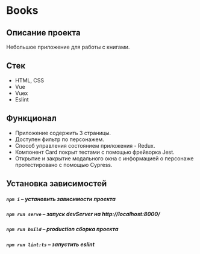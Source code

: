 # Books

## Описание проекта
Небольшое приложение для работы с книгами.

##  Стек
- HTML, CSS
- Vue
- Vuex
- Eslint

## Функционал
- Приложение содержить 3 страницы.
- Доступен фильтр по персонажем.
- Cпособ управления состоянием приложения - Redux.
- Компонент Card покрыт тестами с помощью фрейворка Jest.
- Открытие и закрытие модального окна с информацией о персонаже протестировано с помощью Сypress.

##  Установка зависимостей

##### `npm i` – установить зависимости проекта

##### `npm run serve` – запуск devServer на http://localhost:8000/

##### `npm run build` – production сборка проекта

##### `npm run lint:ts` – запустить eslint
